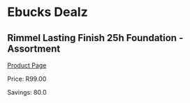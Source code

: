 
# Ebucks Dealz
## Rimmel Lasting Finish 25h Foundation - Assortment
[Product Page](https://www.ebucks.com/web/shop/productSelected.do?prodId=985856795&catId=1186086453)

Price: R99.00

Savings: 80.0


	